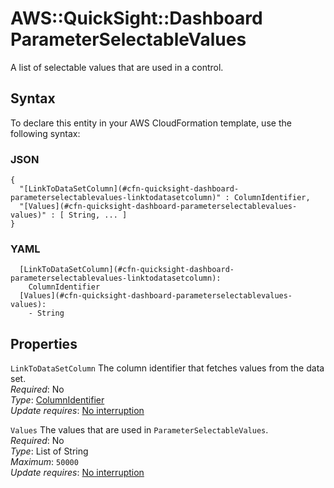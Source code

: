 # AWS::QuickSight::Dashboard ParameterSelectableValues<a name="aws-properties-quicksight-dashboard-parameterselectablevalues"></a>

A list of selectable values that are used in a control\.

## Syntax<a name="aws-properties-quicksight-dashboard-parameterselectablevalues-syntax"></a>

To declare this entity in your AWS CloudFormation template, use the following syntax:

### JSON<a name="aws-properties-quicksight-dashboard-parameterselectablevalues-syntax.json"></a>

```
{
  "[LinkToDataSetColumn](#cfn-quicksight-dashboard-parameterselectablevalues-linktodatasetcolumn)" : ColumnIdentifier,
  "[Values](#cfn-quicksight-dashboard-parameterselectablevalues-values)" : [ String, ... ]
}
```

### YAML<a name="aws-properties-quicksight-dashboard-parameterselectablevalues-syntax.yaml"></a>

```
  [LinkToDataSetColumn](#cfn-quicksight-dashboard-parameterselectablevalues-linktodatasetcolumn): 
    ColumnIdentifier
  [Values](#cfn-quicksight-dashboard-parameterselectablevalues-values): 
    - String
```

## Properties<a name="aws-properties-quicksight-dashboard-parameterselectablevalues-properties"></a>

`LinkToDataSetColumn`  <a name="cfn-quicksight-dashboard-parameterselectablevalues-linktodatasetcolumn"></a>
The column identifier that fetches values from the data set\.  
*Required*: No  
*Type*: [ColumnIdentifier](aws-properties-quicksight-dashboard-columnidentifier.md)  
*Update requires*: [No interruption](https://docs.aws.amazon.com/AWSCloudFormation/latest/UserGuide/using-cfn-updating-stacks-update-behaviors.html#update-no-interrupt)

`Values`  <a name="cfn-quicksight-dashboard-parameterselectablevalues-values"></a>
The values that are used in `ParameterSelectableValues`\.  
*Required*: No  
*Type*: List of String  
*Maximum*: `50000`  
*Update requires*: [No interruption](https://docs.aws.amazon.com/AWSCloudFormation/latest/UserGuide/using-cfn-updating-stacks-update-behaviors.html#update-no-interrupt)